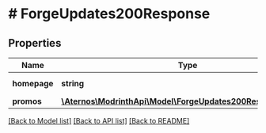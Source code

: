 # # ForgeUpdates200Response

## Properties

Name | Type | Description | Notes
------------ | ------------- | ------------- | -------------
**homepage** | **string** | A link to the mod page | [optional]
**promos** | [**\Aternos\ModrinthApi\Model\ForgeUpdates200ResponsePromos**](ForgeUpdates200ResponsePromos.md) |  | [optional]

[[Back to Model list]](../../README.md#models) [[Back to API list]](../../README.md#endpoints) [[Back to README]](../../README.md)
